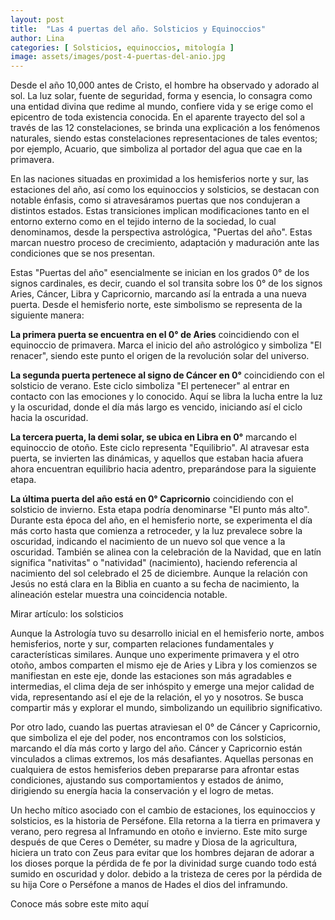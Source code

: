 ```yaml
---
layout: post
title:  "Las 4 puertas del año. Solsticios y Equinoccios"
author: Lina
categories: [ Solsticios, equinoccios, mitología ]
image: assets/images/post-4-puertas-del-anio.jpg
---
```


Desde el año 10,000 antes de Cristo, el hombre ha observado y adorado al sol. La luz solar, fuente de seguridad, forma y esencia, lo consagra como una entidad divina que redime al mundo, confiere vida y se erige como el epicentro de toda existencia conocida. En el aparente trayecto del sol a través de las 12 constelaciones, se brinda una explicación a los fenómenos naturales, siendo estas constelaciones representaciones de tales eventos; por ejemplo, Acuario, que simboliza al portador del agua que cae en la primavera.

En las naciones situadas en proximidad a los hemisferios norte y sur, las estaciones del año, así como los equinoccios y solsticios, se destacan con notable énfasis, como si atravesáramos puertas que nos condujeran a distintos estados. Estas transiciones implican modificaciones tanto en el entorno externo como en el tejido interno de la sociedad, lo cual denominamos, desde la perspectiva astrológica, "Puertas del año". Estas marcan nuestro proceso de crecimiento, adaptación y maduración ante las condiciones que se nos presentan.

Estas "Puertas del año" esencialmente se inician en los grados 0° de los signos cardinales, es decir, cuando el sol transita sobre los 0° de los signos Aries, Cáncer, Libra y Capricornio, marcando así la entrada a una nueva puerta. Desde el hemisferio norte, este simbolismo se representa de la siguiente manera:

**La primera puerta se encuentra en el 0° de Aries** coincidiendo con el equinoccio de primavera. Marca el inicio del año astrológico y simboliza "El renacer", siendo este punto el origen de la revolución solar del universo.

**La segunda puerta pertenece al signo de Cáncer en 0°** coincidiendo con el solsticio de verano. Este ciclo simboliza "El pertenecer" al entrar en contacto con las emociones y lo conocido. Aquí se libra la lucha entre la luz y la oscuridad, donde el día más largo es vencido, iniciando así el ciclo hacia la oscuridad.

**La tercera puerta, la demi solar, se ubica en Libra en 0°** marcando el equinoccio de otoño. Este ciclo representa "Equilibrio". Al atravesar esta puerta, se invierten las dinámicas, y aquellos que estaban hacia afuera ahora encuentran equilibrio hacia adentro, preparándose para la siguiente etapa.

**La última puerta del año está en 0° Capricornio** coincidiendo con el solsticio de invierno. Esta etapa podría denominarse "El punto más alto". Durante esta época del año, en el hemisferio norte, se experimenta el día más corto hasta que comienza a retroceder, y la luz prevalece sobre la oscuridad, indicando el nacimiento de un nuevo sol que vence a la oscuridad. También se alinea con la celebración de la Navidad, que en latín significa "nativitas" o "natividad" (nacimiento), haciendo referencia al nacimiento del sol celebrado el 25 de diciembre. Aunque la relación con Jesús no está clara en la Biblia en cuanto a su fecha de nacimiento, la alineación estelar muestra una coincidencia notable.

Mirar artículo: los solsticios

Aunque la Astrología tuvo su desarrollo inicial en el hemisferio norte, ambos hemisferios, norte y sur, comparten relaciones fundamentales y características similares. Aunque uno experimente primavera y el otro otoño, ambos comparten el mismo eje de Aries y Libra y los comienzos se manifiestan en este eje, donde las estaciones son más agradables e intermedias, el clima deja de ser inhóspito y emerge una mejor calidad de vida, representando así el eje de la relación, el yo y nosotros. Se busca compartir más y explorar el mundo, simbolizando un equilibrio significativo.

Por otro lado, cuando las puertas atraviesan el 0° de Cáncer y Capricornio, que simboliza el eje del poder, nos encontramos con los solsticios, marcando el día más corto y largo del año. Cáncer y Capricornio están vinculados a climas extremos, los más desafiantes. Aquellas personas en cualquiera de estos hemisferios deben prepararse para afrontar estas condiciones, ajustando sus comportamientos y estados de ánimo, dirigiendo su energía hacia la conservación y el logro de metas.

Un hecho mítico asociado con el cambio de estaciones, los equinoccios y solsticios, es la historia de Perséfone. Ella retorna a la tierra en primavera y verano, pero regresa al Inframundo en otoño e invierno. Este mito surge después de que Ceres o Deméter, su madre y Diosa de la agricultura, hiciera un trato con Zeus para evitar que los hombres dejaran de adorar a los dioses porque la pérdida de fe por la divinidad surge cuando todo está sumido en oscuridad y dolor. debido a la tristeza de ceres por la pérdida de su hija Core o Perséfone a manos de Hades el dios del inframundo. 

Conoce más sobre este mito aquí
